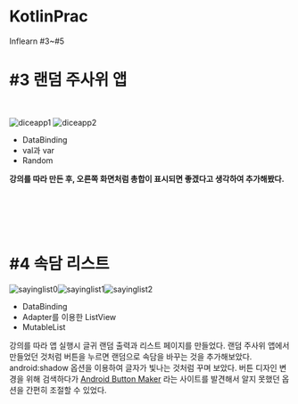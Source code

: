 # KotlinPrac
 Inflearn #3~#5
 ## 
 # #3 랜덤 주사위 앱

<br>

![diceapp1](https://user-images.githubusercontent.com/69582122/136039420-aaaf9a09-7adf-4244-a5fb-10190184b6b3.png)   ![diceapp2](https://user-images.githubusercontent.com/69582122/136043052-3bc1b083-a8bc-48f2-84c8-d89841c695a2.png)


- DataBinding
- val과 var
- Random

<b>강의를 따라 만든 후, 오른쪽 화면처럼 총합이 표시되면 좋겠다고 생각하여 추가해봤다.</b>

<br><br><br><br>

# #4 속담 리스트

![sayinglist0](https://user-images.githubusercontent.com/69582122/140056013-54a3e306-f342-452b-ad23-02e4680986eb.png)![sayinglist1](https://user-images.githubusercontent.com/69582122/140056072-47b1f2be-29c6-45fd-b19f-d38a36722ebe.png)![sayinglist2](https://user-images.githubusercontent.com/69582122/140056114-d951132b-31fc-440e-bf4b-f521d6660bdd.png)


- DataBinding
- Adapter를 이용한 ListView
- MutableList

강의를 따라 앱 실행시 글귀 랜덤 출력과 리스트 페이지를 만들었다. 랜덤 주사위 앱에서 만들었던 것처럼 버튼을 누르면 랜덤으로 속담을 바꾸는 것을 추가해보았다. android:shadow 옵션을 이용하여 글자가 빛나는 것처럼 꾸며 보았다. 
버튼 디자인 변경을 위해 검색하다가 [Android Button Maker](https://angrytools.com/android/button/) 라는 사이트를 발견해서 알지 못했던 옵션을 간편히 조절할 수 있었다. 